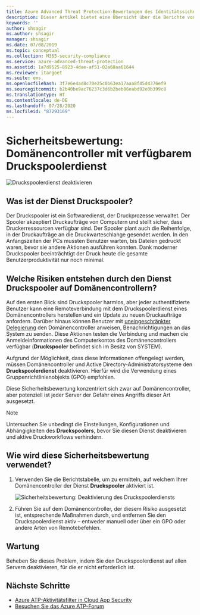```yaml
---
title: Azure Advanced Threat Protection-Bewertungen des Identitätssicherheitsstatus des Druckspoolers
description: Dieser Artikel bietet eine Übersicht über die Berichte von Azure ATP zur Bewertung des Identitätssicherheitsstatus des Druckspoolers.
keywords: ''
author: shsagir
ms.author: shsagir
manager: shsagir
ms.date: 07/08/2019
ms.topic: conceptual
ms.collection: M365-security-compliance
ms.service: azure-advanced-threat-protection
ms.assetid: 1a7d9525-8923-4dae-af51-02a68aa61644
ms.reviewer: itargoet
ms.suite: ems
ms.openlocfilehash: 3f7e6e4ad8c70e25c0b63ea17aaa8f45d4376ef9
ms.sourcegitcommit: b2b40be9ac76237c3d6b2beb06eabd92e0b399c8
ms.translationtype: HT
ms.contentlocale: de-DE
ms.lasthandoff: 07/28/2020
ms.locfileid: "87293169"
---
```

# <a name="security-assessment-domain-controllers-with-print-spooler-service-available"></a>Sicherheitsbewertung: Domänencontroller mit verfügbarem Druckspoolerdienst

![Druckspoolerdienst deaktivieren](media/atp-cas-isp-print-spooler-1.png)

## <a name="what-is-the-print-spooler-service"></a>Was ist der Dienst **Druckspooler**?

Der Druckspooler ist ein Softwaredienst, der Druckprozesse verwaltet. Der Spooler akzeptiert Druckaufträge von Computern und stellt sicher, dass Druckerressourcen verfügbar sind. Der Spooler plant auch die Reihenfolge, in der Druckaufträge an die Druckwarteschlange gesendet werden. In den Anfangszeiten der PCs mussten Benutzer warten, bis Dateien gedruckt waren, bevor sie andere Aktionen ausführen konnten. Dank moderner Druckspooler beeinträchtigt der Druck heute die gesamte Benutzerproduktivität nur noch minimal.

## <a name="what-risks-does-the-print-spooler-service-on-domain-controllers-introduce"></a>Welche Risiken entstehen durch den Dienst **Druckspooler** auf Domänencontrollern?

Auf den ersten Blick sind Druckspooler harmlos, aber jeder authentifizierte Benutzer kann eine Remoteverbindung mit dem Druckspoolerdienst eines Domänencontrollers herstellen und ein Update zu neuen Druckaufträge anfordern. Darüber hinaus können Benutzer mit [uneingeschränkter Delegierung](atp-cas-isp-unconstrained-kerberos.md) den Domänencontroller anweisen, Benachrichtigungen an das System zu senden. Diese Aktionen testen die Verbindung und machen die Anmeldeinformationen des Computerkontos des Domänencontrollers verfügbar (**Druckspooler** befindet sich im Besitz von SYSTEM).

Aufgrund der Möglichkeit, dass diese Informationen offengelegt werden, müssen Domänencontroller und Active Directory-Administratorsysteme den **Druckspoolerdienst** deaktivieren. Hierfür wird die Verwendung eines Gruppenrichtlinienobjekts (GPO) empfohlen.

Diese Sicherheitsbewertung konzentriert sich zwar auf Domänencontroller, aber potenziell ist jeder Server der Gefahr eines Angriffs dieser Art ausgesetzt.

   > [!NOTE]
   > Untersuchen Sie unbedingt die Einstellungen, Konfigurationen und Abhängigkeiten des **Druckspoolers**, bevor Sie diesen Dienst deaktivieren und aktive Druckworkflows verhindern.

## <a name="how-do-i-use-this-security-assessment"></a>Wie wird diese Sicherheitsbewertung verwendet?

1. Verwenden Sie die Berichtstabelle, um zu ermitteln, auf welchem Ihrer Domänencontroller der Dienst **Druckspooler** aktiviert ist.

    ![Sicherheitsbewertung: Deaktivierung des Druckspoolerdiensts](media/atp-cas-isp-print-spooler-2.png)
1. Führen Sie auf dem Domänencontroller, der diesem Risiko ausgesetzt ist, entsprechende Maßnahmen durch, und entfernen Sie den Druckspoolerdienst aktiv – entweder manuell oder über ein GPO oder andere Arten von Remotebefehlen.

## <a name="remediation"></a>Wartung

Beheben Sie dieses Problem, indem Sie den Druckspoolerdienst auf allen Servern deaktivieren, für die er nicht erforderlich ist.

## <a name="next-steps"></a>Nächste Schritte

- [Azure ATP-Aktivitätsfilter in Cloud App Security](atp-activities-filtering-mcas.md)
- [Besuchen Sie das Azure ATP-Forum](https://aka.ms/azureatpcommunity)
